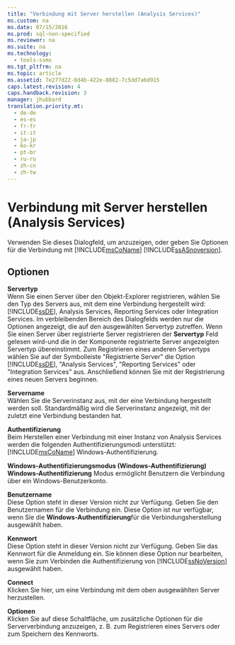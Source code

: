 ```yaml
---
title: "Verbindung mit Server herstellen (Analysis Services)"
ms.custom: na
ms.date: 07/15/2016
ms.prod: sql-non-specified
ms.reviewer: na
ms.suite: na
ms.technology: 
  - tools-ssms
ms.tgt_pltfrm: na
ms.topic: article
ms.assetid: 7e277d22-8d4b-422e-8882-7c5dd7a6d915
caps.latest.revision: 4
caps.handback.revision: 3
manager: jhubbard
translation.priority.mt: 
  - de-de
  - es-es
  - fr-fr
  - it-it
  - ja-jp
  - ko-kr
  - pt-br
  - ru-ru
  - zh-cn
  - zh-tw
---
```

# Verbindung mit Server herstellen (Analysis Services)
Verwenden Sie dieses Dialogfeld, um anzuzeigen, oder geben Sie Optionen für die Verbindung mit [!INCLUDE[msCoName](../content/includes/msCoName_md.md)] [!INCLUDE[ssASnoversion](../content/includes/ssASnoversion_md.md)].  
  
## Optionen  
**Servertyp**  
Wenn Sie einen Server über den Objekt-Explorer registrieren, wählen Sie den Typ des Servers aus, mit dem eine Verbindung hergestellt wird: [!INCLUDE[ssDE](../content/includes/ssDE_md.md)], Analysis Services, Reporting Services oder Integration Services. Im verbleibenden Bereich des Dialogfelds werden nur die Optionen angezeigt, die auf den ausgewählten Servertyp zutreffen. Wenn Sie einen Server über registrierte Server registrieren der **Servertyp** Feld gelesen wird\-und die in der Komponente registrierte Server angezeigten Servertyp übereinstimmt. Zum Registrieren eines anderen Servertyps wählen Sie auf der Symbolleiste "Registrierte Server" die Option [!INCLUDE[ssDE](../content/includes/ssDE_md.md)], "Analysis Services", "Reporting Services" oder "Integration Services" aus. Anschließend können Sie mit der Registrierung eines neuen Servers beginnen.  
  
**Servername**  
Wählen Sie die Serverinstanz aus, mit der eine Verbindung hergestellt werden soll. Standardmäßig wird die Serverinstanz angezeigt, mit der zuletzt eine Verbindung bestanden hat.  
  
**Authentifizierung**  
Beim Herstellen einer Verbindung mit einer Instanz von Analysis Services werden die folgenden Authentifizierungsmodi unterstützt: [!INCLUDE[msCoName](../content/includes/msCoName_md.md)] Windows-Authentifizierung.  
  
**Windows-Authentifizierungsmodus (Windows-Authentifizierung)**  
**Windows-Authentifizierung** Modus ermöglicht Benutzern die Verbindung über ein Windows-Benutzerkonto.  
  
**Benutzername**  
Diese Option steht in dieser Version nicht zur Verfügung. Geben Sie den Benutzernamen für die Verbindung ein. Diese Option ist nur verfügbar, wenn Sie die **Windows-Authentifizierung**für die Verbindungsherstellung ausgewählt haben.  
  
**Kennwort**  
Diese Option steht in dieser Version nicht zur Verfügung. Geben Sie das Kennwort für die Anmeldung ein. Sie können diese Option nur bearbeiten, wenn Sie zum Verbinden die Authentifizierung von [!INCLUDE[ssNoVersion](../content/includes/ssNoVersion_md.md)] ausgewählt haben.  
  
**Connect**  
Klicken Sie hier, um eine Verbindung mit dem oben ausgewählten Server herzustellen.  
  
**Optionen**  
Klicken Sie auf diese Schaltfläche, um zusätzliche Optionen für die Serververbindung anzuzeigen, z. B. zum Registrieren eines Servers oder zum Speichern des Kennworts.  
  
